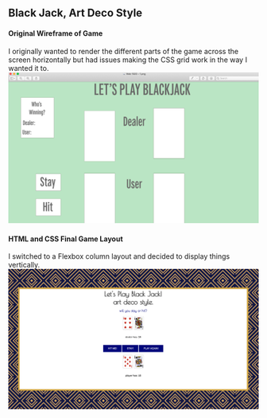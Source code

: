 ## **Black Jack, Art Deco Style**

#### Original Wireframe of Game 
I originally wanted to render the different parts of the game across the screen horizontally but had issues making the CSS grid work in the way I wanted it to. 
![wireframe of game](wireframe.png)


#### HTML and CSS Final Game Layout 
I switched to a Flexbox column layout and decided to display things vertically. 
![screenshot of final game layout](blackjackscreenshot.png)

